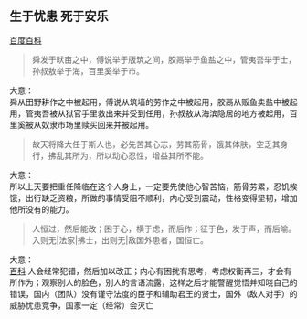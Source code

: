 ## 生于忧患 死于安乐
[百度百科](https://hanyu.baidu.com/shici/detail?pid=bd727bc2891549928be363364010dcdb&from=kg0&highlight=%E6%95%85%E5%A4%A9%E5%B0%86%E9%99%8D%E5%A4%A7%E4%BB%BB%E4%BA%8E%E6%98%AF%E4%BA%BA%E4%B9%9F%EF%BC%8C%E5%BF%85%E5%85%88%E8%8B%A6%E5%85%B6%E5%BF%83%E5%BF%97%EF%BC%8C%E5%8A%B3%E5%85%B6%E7%AD%8B%E9%AA%A8)
> 舜发于畎亩之中，傅说举于版筑之间，胶鬲举于鱼盐之中，管夷吾举于士，孙叔敖举于海，百里奚举于市。

大意：</br>
舜从田野耕作之中被起用，傅说从筑墙的劳作之中被起用，胶鬲从贩鱼卖盐中被起用，管夷吾被从狱官手里救出来并受到任用，孙叔敖从海滨隐居的地方被起用，百里奚被从奴隶市场里赎买回来并被起用。

> 故天将降大任于斯人也，必先苦其心志，劳其筋骨，饿其体肤，空乏其身行，拂乱其所为，所以动心忍性，增益其所不能。

大意：</br>
所以上天要把重任降临在这个人身上，一定要先使他心智苦恼，筋骨劳累，忍饥挨饿，出行缺乏资粮，所做的事情受阻不顺利，内心受到震动，性格变得坚韧，增加他所没有的能力。

> 人恒过，然后能改；困于心，横于虑，而后作；征于色，发于声，而后喻。入则无|法家|拂士，出则无|敌国外患者，国恒亡。

大意：</br> [百科](http://blog.sina.com.cn/s/blog_4a9603000100rhk5.html)
人会经常犯错，然后加以改正；内心有困扰有思考，考虑权衡再三，才会有所作为；观察别人的脸色，别人的言语流露，这样之后才能警醒觉悟并知晓自己的错误，国内（团队）没有谨守法度的臣子和辅助君王的贤士，国外（敌人对手）的威胁忧患竞争，国家一定（经常）会灭亡
